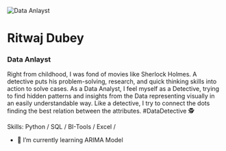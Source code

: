 ![Data Anlayst](https://encrypted-tbn0.gstatic.com/images?q=tbn:ANd9GcQaVW8IM_GE-j5cqeQTW9WOqlQDUGHeMfcmFg&usqp=CAU)
#  Ritwaj Dubey
### Data Anlayst

Right from childhood, I was fond of movies like Sherlock Holmes. A detective puts his problem-solving, research, and quick thinking skills into action to solve cases. As a Data Analyst, I feel myself as a Detective, trying to find hidden patterns and insights from the Data representing visually in an easily understandable way. Like a detective, I try to connect the dots finding the best relation between the attributes. #DataDetective 🕵️

Skills: Python / SQL / BI-Tools / Excel / 

- 🌱 I’m currently learning ARIMA Model
